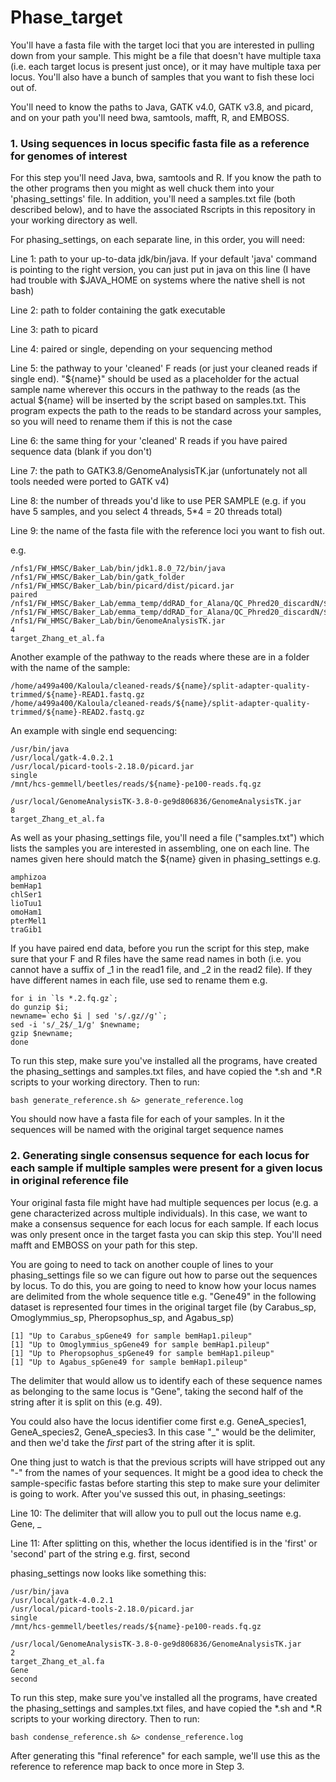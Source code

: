 # Phase_target

You'll have a fasta file with the target loci that you are interested in pulling down from your sample. This might be a file that doesn't have multiple taxa (i.e. each target locus is present just once), or it may have multiple taxa per locus. You'll also have a bunch of samples that you want to fish these loci out of.

You'll need to know the paths to Java, GATK v4.0, GATK v3.8, and picard, and on your path you'll need bwa, samtools, mafft, R, and EMBOSS.

### 1. Using sequences in locus specific fasta file as a reference for genomes of interest
For this step you'll need Java, bwa, samtools and R. If you know the path to the other programs then you might as well chuck them into your 'phasing_settings' file. In addition, you'll need a samples.txt file (both described below), and to have the associated Rscripts in this repository in your working directory as well. 

For phasing_settings, on each separate line, in this order, you will need:

Line 1: path to your up-to-data jdk/bin/java. If your default 'java' command is pointing to the right version, you can just put in java on this line (I have had trouble with $JAVA_HOME on systems where the native shell is not bash)

Line 2: path to folder containing the gatk executable

Line 3: path to picard

Line 4: paired or single, depending on your sequencing method

Line 5: the pathway to your 'cleaned' F reads (or just your cleaned reads if single end). "${name}" should be used as a placeholder for the actual sample name wherever this occurs in the pathway to the reads (as the actual ${name} will be inserted by the script based on samples.txt. This program expects the path to the reads to be standard across your samples, so you will need to rename them if this is not the case

Line 6: the same thing for your 'cleaned' R reads if you have paired sequence data (blank if you don't)

Line 7: the path to GATK3.8/GenomeAnalysisTK.jar (unfortunately not all tools needed were ported to GATK v4)

Line 8: the number of threads you'd like to use PER SAMPLE (e.g. if you have 5 samples, and you select 4 threads, 5\*4 = 20 threads total)

Line 9: the name of the fasta file with the reference loci you want to fish out.

e.g.
```
/nfs1/FW_HMSC/Baker_Lab/bin/jdk1.8.0_72/bin/java
/nfs1/FW_HMSC/Baker_Lab/bin/gatk_folder
/nfs1/FW_HMSC/Baker_Lab/bin/picard/dist/picard.jar
paired
/nfs1/FW_HMSC/Baker_Lab/emma_temp/ddRAD_for_Alana/QC_Phred20_discardN/${name}.1.fq.gz
/nfs1/FW_HMSC/Baker_Lab/emma_temp/ddRAD_for_Alana/QC_Phred20_discardN/${name}.2.fq.gz
/nfs1/FW_HMSC/Baker_Lab/bin/GenomeAnalysisTK.jar
4
target_Zhang_et_al.fa
```
Another example of the pathway to the reads where these are in a folder with the name of the sample:
```
/home/a499a400/Kaloula/cleaned-reads/${name}/split-adapter-quality-trimmed/${name}-READ1.fastq.gz
/home/a499a400/Kaloula/cleaned-reads/${name}/split-adapter-quality-trimmed/${name}-READ2.fastq.gz
```
An example with single end sequencing:
```
/usr/bin/java
/usr/local/gatk-4.0.2.1
/usr/local/picard-tools-2.18.0/picard.jar
single
/mnt/hcs-gemmell/beetles/reads/${name}-pe100-reads.fq.gz

/usr/local/GenomeAnalysisTK-3.8-0-ge9d806836/GenomeAnalysisTK.jar
8
target_Zhang_et_al.fa
```

As well as your phasing_settings file, you'll need a file ("samples.txt") which lists the samples you are interested in assembling, one on each line. The names given here should match the ${name} given in phasing_settings e.g.
```
amphizoa
bemHap1
chlSer1
lioTuu1
omoHam1
pterMel1
traGib1
```
If you have paired end data, before you run the script for this step, make sure that your F and R files have the same read names in both (i.e. you cannot have a suffix of _1 in the read1 file, and _2 in the read2 file). If they have different names in each file, use sed to rename them e.g.
```
for i in `ls *.2.fq.gz`;
do gunzip $i;
newname=`echo $i | sed 's/.gz//g'`;
sed -i 's/_2$/_1/g' $newname;
gzip $newname;
done
```

To run this step, make sure you've installed all the programs, have created the phasing_settings and samples.txt files, and have copied the \*.sh and \*.R scripts to your working directory. Then to run:
```
bash generate_reference.sh &> generate_reference.log
```

You should now have a fasta file for each of your samples. In it the sequences will be named with the original target sequence names

### 2. Generating single consensus sequence for each locus for each sample if multiple samples were present for a given locus in original reference file
Your original fasta file might have had multiple sequences per locus (e.g. a gene characterized across multiple individuals). In this case, we want to make a consensus sequence for each locus for each sample. If each locus was only present once in the target fasta you can skip this step. You'll need mafft and EMBOSS on your path for this step.

You are going to need to tack on another couple of lines to your phasing_settings file so we can figure out how to parse out the sequences by locus. To do this, you are going to need to know how your locus names are delimited from the whole sequence title e.g. "Gene49" in the following dataset is represented four times in the original target file (by Carabus_sp, Omoglymmius_sp, Pheropsophus_sp, and Agabus_sp)
```
[1] "Up to Carabus_spGene49 for sample bemHap1.pileup"
[1] "Up to Omoglymmius_spGene49 for sample bemHap1.pileup"
[1] "Up to Pheropsophus_spGene49 for sample bemHap1.pileup"
[1] "Up to Agabus_spGene49 for sample bemHap1.pileup"
```

The delimiter that would allow us to identify each of these sequence names as belonging to the same locus is "Gene", taking the second half of the string after it is split on this (e.g. 49).

You could also have the locus identifier come first e.g. GeneA_species1, GeneA_species2, GeneA_species3. In this case "\_" would be the delimiter, and then we'd take the _first_ part of the string after it is split.

One thing just to watch is that the previous scripts will have stripped out any "-" from the names of your sequences. It might be a good idea to check the sample-specific fastas before starting this step to make sure your delimiter is going to work. After you've sussed this out, in phasing_seetings:

Line 10: The delimiter that will allow you to pull out the locus name e.g. Gene, _

Line 11: After splitting on this, whether the locus identified is in the 'first' or 'second' part of the string e.g. first, second

phasing_settings now looks like something this:
```
/usr/bin/java
/usr/local/gatk-4.0.2.1
/usr/local/picard-tools-2.18.0/picard.jar
single
/mnt/hcs-gemmell/beetles/reads/${name}-pe100-reads.fq.gz

/usr/local/GenomeAnalysisTK-3.8-0-ge9d806836/GenomeAnalysisTK.jar
2
target_Zhang_et_al.fa
Gene
second
```
To run this step, make sure you've installed all the programs, have created the phasing_settings and samples.txt files, and have copied the \*.sh and \*.R scripts to your working directory. Then to run:
```
bash condense_reference.sh &> condense_reference.log
```



After generating this "final reference" for each sample, we'll use this as the reference to reference map back to once more in Step 3. 




